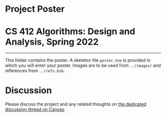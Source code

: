 # Project Poster
# CS 412 Algorithms: Design and Analysis, Spring 2022

-----

This folder contains the poster. A skeleton file `poster.tex` is provided in which you will enter your poster. Images are to be used from `../images/` and references from  `../refs.bib`.

# Discussion

Please discuss the project and any related thoughts on [the dedicated discussion thread on Canvas](https://hulms.instructure.com/courses/1921/discussion_topics/18100).
